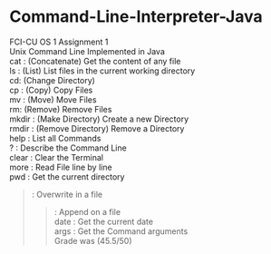 # Command-Line-Interpreter-Java
FCI-CU OS 1 Assignment 1 </br>
Unix Command Line Implemented in Java </br>
cat :  (Concatenate) Get the content of any file </br>
ls : (List) List files in the current working directory </br>
cd: (Change Directory) </br>
cp : (Copy) Copy Files </br>
mv : (Move) Move Files </br>
rm: (Remove) Remove Files </br>
mkdir : (Make Directory) Create a new Directory </br>
rmdir : (Remove Directory) Remove a Directory </br>
help : List all Commands </br>
? : Describe the Command Line </br>
clear : Clear the Terminal </br>
more : Read File line by line </br>
pwd : Get the current directory </br>
> : Overwrite in a file </br>
>> : Append on a file </br>
date : Get the current date </br>
args : Get the Command arguments </br>
Grade was (45.5/50) 
